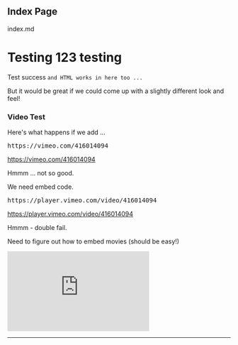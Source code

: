 ## Index Page

index.md

# Testing 123 testing

Test success
<code>and HTML works in here too ...</code>

But it would be great if we could come up with a slightly different look and feel!

### Video Test

Here's what happens if we add ...

<pre>https://vimeo.com/416014094 </pre>

https://vimeo.com/416014094

Hmmm ... not so good.

We need embed code.

<pre>https://player.vimeo.com/video/416014094 </pre>

https://player.vimeo.com/video/416014094

Hmmm - double fail.

Need to figure out how to embed movies (should be easy!)

<iframe title="vimeo-player" src="https://player.vimeo.com/video/416014094" width="320" height="180" frameborder="0" allowfullscreen></iframe>

---
